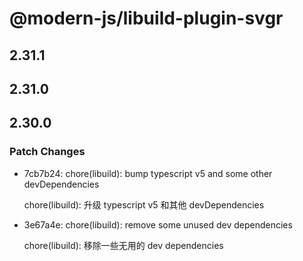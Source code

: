 # @modern-js/libuild-plugin-svgr

## 2.31.1

## 2.31.0

## 2.30.0

### Patch Changes

- 7cb7b24: chore(libuild): bump typescript v5 and some other devDependencies

  chore(libuild): 升级 typescript v5 和其他 devDependencies

- 3e67a4e: chore(libuild): remove some unused dev dependencies

  chore(libuild): 移除一些无用的 dev dependencies
